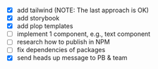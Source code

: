 - [x] add tailwind (NOTE: The last approach is OK)
- [x] add storybook
- [x] add plop templates
- [ ] implement 1 component, e.g., text component
- [ ] research how to publish in NPM
- [ ] fix dependencies of packages
- [x] send heads up message to PB & team
